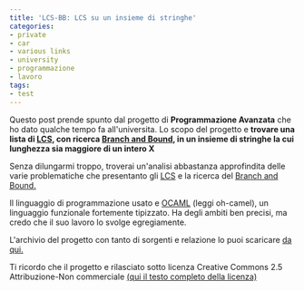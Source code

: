 ```yaml
---
title: 'LCS-BB: LCS su un insieme di stringhe'
categories:
- private
- car
- various links
- university
- programmazione
- lavoro
tags:
- test
---
```

Questo post prende spunto dal progetto di **Programmazione Avanzata** che ho
dato qualche tempo fa all'universita. Lo scopo del progetto e **trovare una
lista di
[LCS](http://en.wikipedia.org/wiki/Longest_common_subsequence_problem), con
ricerca [Branch and Bound](http://en.wikipedia.org/wiki/Branch_and_bound),  in
un insieme di stringhe la cui lunghezza sia maggiore di un intero X**

Senza dilungarmi troppo, troverai un'analisi abbastanza approfindita delle
varie problematiche che presentanto gli
[LCS](http://en.wikipedia.org/wiki/Longest_common_subsequence_problem) e la
ricerca del [Branch and Bound.](http://en.wikipedia.org/wiki/Branch_and_bound)

Il linguaggio di programmazione usato e [OCAML](http://caml.inria.fr/) (leggi
oh-camel), un linguaggio funzionale fortemente tipizzato. Ha degli ambiti ben
precisi, ma credo che il suo lavoro lo svolge egregiamente.

L'archivio del progetto con tanto di sorgenti e relazione lo puoi scaricare
[da qui.]({{site.url}}/files/Progetto_LCS-BB.zip)

Ti ricordo che il progetto e rilasciato sotto licenza Creative Commons 2.5
Attribuzione-Non commerciale [(qui il testo completo della
licenza)](http://creativecommons.org/licenses/by-nc/2.5/it/)

